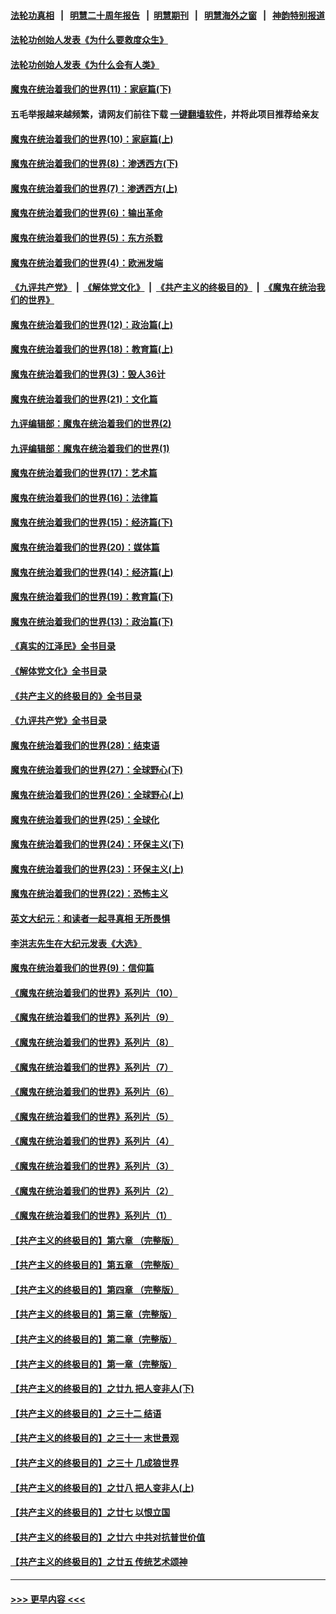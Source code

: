 #### [法轮功真相](https://github.com/gfw-breaker/truth/blob/master/README.md?t=0) &nbsp;&nbsp;|&nbsp;&nbsp; [明慧二十周年报告](https://github.com/gfw-breaker/mh-reports/blob/master/README.md?t=0) &nbsp;&nbsp;|&nbsp;&nbsp;[明慧期刊](https://github.com/gfw-breaker/mh-qikan) &nbsp;&nbsp;|&nbsp;&nbsp; [明慧海外之窗](https://github.com/gfw-breaker/mh-news/blob/master/README.md?t=0) &nbsp;&nbsp;|&nbsp;&nbsp; [神韵特别报道](https://github.com/gfw-breaker/mh-news/blob/master/shenyun.md?t=0)
#### [法轮功创始人发表《为什么要救度众生》](../pages/nsc422/n13975246.md?t=04240344) 
#### [法轮功创始人发表《为什么会有人类》](../pages/nsc422/n13912117.md?t=04240344) 
#### [魔鬼在统治着我们的世界(11)：家庭篇(下)](../pages/nsc422/n10440961.md?t=04240344) 
#### 五毛举报越来越频繁，请网友们前往下载 [一键翻墙软件](https://github.com/gfw-breaker/ssr-accounts)，并将此项目推荐给亲友
#### [魔鬼在统治着我们的世界(10)：家庭篇(上)](../pages/nsc422/n10435448.md?t=04240344) 
#### [魔鬼在统治着我们的世界(8)：渗透西方(下)](../pages/nsc422/n10429603.md?t=04240344) 
#### [魔鬼在统治着我们的世界(7)：渗透西方(上)](../pages/nsc422/n10426013.md?t=04240344) 
#### [魔鬼在统治着我们的世界(6)：输出革命](../pages/nsc422/n10421536.md?t=04240344) 
#### [魔鬼在统治着我们的世界(5)：东方杀戮](../pages/nsc422/n10417707.md?t=04240344) 
#### [魔鬼在统治着我们的世界(4)：欧洲发端](../pages/nsc422/n10414890.md?t=04240344) 
#### [《九评共产党》](https://github.com/begood0513/9ping.md/blob/master/README.md) &nbsp;|&nbsp; [《解体党文化》](../../../../jtdwh.md/blob/master/README.md)  &nbsp;|&nbsp; [《共产主义的终极目的》](../../../../gczydzjmd.md/blob/master/README.md) &nbsp;|&nbsp; [《魔鬼在统治我们的世界》](../../../../mgztzwmdsj.md/blob/master/README.md) 
#### [魔鬼在统治着我们的世界(12)：政治篇(上)](../pages/nsc422/n10444576.md?t=04240344) 
#### [魔鬼在统治着我们的世界(18)：教育篇(上)](../pages/nsc422/n10526970.md?t=04240344) 
#### [魔鬼在统治着我们的世界(3)：毁人36计](../pages/nsc422/n10411583.md?t=04240344) 
#### [魔鬼在统治着我们的世界(21)：文化篇](../pages/nsc422/n10597706.md?t=04240344) 
#### [九评编辑部：魔鬼在统治着我们的世界(2)](../pages/nsc422/n10410036.md?t=04240344) 
#### [九评编辑部：魔鬼在统治着我们的世界(1)](../pages/nsc422/n10406825.md?t=04240344) 
#### [魔鬼在统治着我们的世界(17)：艺术篇](../pages/nsc422/n10499093.md?t=04240344) 
#### [魔鬼在统治着我们的世界(16)：法律篇](../pages/nsc422/n10485969.md?t=04240344) 
#### [魔鬼在统治着我们的世界(15)：经济篇(下)](../pages/nsc422/n10469975.md?t=04240344) 
#### [魔鬼在统治着我们的世界(20)：媒体篇](../pages/nsc422/n10586579.md?t=04240344) 
#### [魔鬼在统治着我们的世界(14)：经济篇(上)](../pages/nsc422/n10457370.md?t=04240344) 
#### [魔鬼在统治着我们的世界(19)：教育篇(下)](../pages/nsc422/n10564808.md?t=04240344) 
#### [魔鬼在统治着我们的世界(13)：政治篇(下)](../pages/nsc422/n10448270.md?t=04240344) 
#### [《真实的江泽民》全书目录](../pages/nsc422/n13721399.md?t=04240344) 
#### [《解体党文化》全书目录](../pages/nsc422/n13721157.md?t=04240344) 
#### [《共产主义的终极目的》全书目录](../pages/nsc422/n13721048.md?t=04240344) 
#### [《九评共产党》全书目录](../pages/nsc422/n13708085.md?t=04240344) 
#### [魔鬼在统治着我们的世界(28)：结束语](../pages/nsc422/n10936246.md?t=04240344) 
#### [魔鬼在统治着我们的世界(27)：全球野心(下)](../pages/nsc422/n10928319.md?t=04240344) 
#### [魔鬼在统治着我们的世界(26)：全球野心(上)](../pages/nsc422/n10900318.md?t=04240344) 
#### [魔鬼在统治着我们的世界(25)：全球化](../pages/nsc422/n10788205.md?t=04240344) 
#### [魔鬼在统治着我们的世界(24)：环保主义(下)](../pages/nsc422/n10695307.md?t=04240344) 
#### [魔鬼在统治着我们的世界(23)：环保主义(上)](../pages/nsc422/n10688613.md?t=04240344) 
#### [魔鬼在统治着我们的世界(22)：恐怖主义](../pages/nsc422/n10614727.md?t=04240344) 
#### [英文大纪元：和读者一起寻真相 无所畏惧](../pages/nsc422/n12542027.md?t=04240344) 
#### [李洪志先生在大纪元发表《大选》](../pages/nsc422/n12534746.md?t=04240344) 
#### [魔鬼在统治着我们的世界(9)：信仰篇](../pages/nsc422/n10432159.md?t=04240344) 
#### [《魔鬼在统治着我们的世界》系列片（10）](../pages/nsc422/n12292670.md?t=04240344) 
#### [《魔鬼在统治着我们的世界》系列片（9）](../pages/nsc422/n12290859.md?t=04240344) 
#### [《魔鬼在统治着我们的世界》系列片（8）](../pages/nsc422/n12287445.md?t=04240344) 
#### [《魔鬼在统治着我们的世界》系列片（7）](../pages/nsc422/n12283425.md?t=04240344) 
#### [《魔鬼在统治着我们的世界》系列片（6）](../pages/nsc422/n12282314.md?t=04240344) 
#### [《魔鬼在统治着我们的世界》系列片（5）](../pages/nsc422/n12281419.md?t=04240344) 
#### [《魔鬼在统治着我们的世界》系列片（4）](../pages/nsc422/n12274024.md?t=04240344) 
#### [《魔鬼在统治着我们的世界》系列片（3）](../pages/nsc422/n12271322.md?t=04240344) 
#### [《魔鬼在统治着我们的世界》系列片（2）](../pages/nsc422/n12269049.md?t=04240344) 
#### [《魔鬼在统治着我们的世界》系列片（1）](../pages/nsc422/n12267575.md?t=04240344) 
#### [【共产主义的终极目的】第六章 （完整版）](../pages/nsc422/n11428913.md?t=04240344) 
#### [【共产主义的终极目的】第五章 （完整版）](../pages/nsc422/n11428912.md?t=04240344) 
#### [【共产主义的终极目的】第四章 （完整版）](../pages/nsc422/n11428907.md?t=04240344) 
#### [【共产主义的终极目的】第三章（完整版）](../pages/nsc422/n11428848.md?t=04240344) 
#### [【共产主义的终极目的】第二章（完整版）](../pages/nsc422/n11428831.md?t=04240344) 
#### [【共产主义的终极目的】第一章（完整版）](../pages/nsc422/n11417651.md?t=04240344) 
#### [【共产主义的终极目的】之廿九 把人变非人(下)](../pages/nsc422/n11344140.md?t=04240344) 
#### [【共产主义的终极目的】之三十二 结语](../pages/nsc422/n11360535.md?t=04240344) 
#### [【共产主义的终极目的】之三十一 末世景观](../pages/nsc422/n11351129.md?t=04240344) 
#### [【共产主义的终极目的】之三十 几成狼世界](../pages/nsc422/n11348280.md?t=04240344) 
#### [【共产主义的终极目的】之廿八 把人变非人(上)](../pages/nsc422/n11340492.md?t=04240344) 
#### [【共产主义的终极目的】之廿七 以恨立国](../pages/nsc422/n11336944.md?t=04240344) 
#### [【共产主义的终极目的】之廿六 中共对抗普世价值](../pages/nsc422/n11324785.md?t=04240344) 
#### [【共产主义的终极目的】之廿五 传统艺术颂神](../pages/nsc422/n11296396.md?t=04240344) 

----
#### [ >>> 更早内容 <<< ](../indexes/nsc422-earlier.md)
